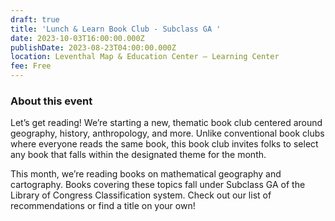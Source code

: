 ```yaml
---
draft: true
title: 'Lunch & Learn Book Club - Subclass GA '
date: 2023-10-03T16:00:00.000Z
publishDate: 2023-08-23T04:00:00.000Z
location: Leventhal Map & Education Center – Learning Center
fee: Free
---
```


### About this event

Let’s get reading! We’re starting a new, thematic book club centered around geography, history, anthropology, and more. Unlike conventional book clubs where everyone reads the same book, this book club invites folks to select any book that falls within the designated theme for the month.

This month, we’re reading books on mathematical geography and cartography. Books covering these topics fall under Subclass GA of the Library of Congress Classification system. Check out our list of recommendations or find a title on your own!
